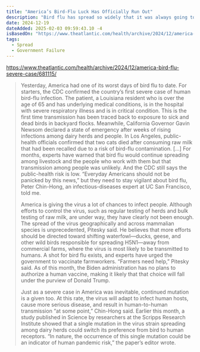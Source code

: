 ```yaml
---
title: "America’s Bird-Flu Luck Has Officially Run Out"
description: "Bird flu has spread so widely that it was always going to make someone seriously sick."
date: 2024-12-19
dateAdded: 2025-02-03 09:59:43.10 -4
isBasedOn: "https://www.theatlantic.com/health/archive/2024/12/america-bird-flu-severe-case/681115/"
tags:
  - Spread
  - Government Failure
---
```


https://www.theatlantic.com/health/archive/2024/12/america-bird-flu-severe-case/681115/

> Yesterday, America had one of its worst days of bird flu to date. For starters, the CDC confirmed the country’s first severe case of human bird-flu infection. The patient, a Louisiana resident who is over the age of 65 and has underlying medical conditions, is in the hospital with severe respiratory illness and is in critical condition. This is the first time transmission has been traced back to exposure to sick and dead birds in backyard flocks. Meanwhile, California Governor Gavin Newsom declared a state of emergency after weeks of rising infections among dairy herds and people. In Los Angeles, public-health officials confirmed that two cats died after consuming raw milk that had been recalled due to a risk of bird-flu contamination.
> [...]
> For months, experts have warned that bird flu would continue spreading among livestock and the people who work with them but that transmission among people was unlikely. And the CDC still says the public-health risk is low. “Everyday Americans should not be panicked by this news,” but they need to stay vigilant about bird flu, Peter Chin-Hong, an infectious-diseases expert at UC San Francisco, told me.
>
> America is giving the virus a lot of chances to infect people. Although efforts to control the virus, such as regular testing of herds and bulk testing of raw milk, are under way, they have clearly not been enough. The spread of the virus geographically and across mammalian species is unprecedented, Pitesky said. He believes that more efforts should be directed toward shifting waterfowl—ducks, geese, and other wild birds responsible for spreading H5N1—away from commercial farms, where the virus is most likely to be transmitted to humans. A shot for bird flu exists, and experts have urged the government to vaccinate farmworkers. “Farmers need help,” Pitesky said. As of this month, the Biden administration has no plans to authorize a human vaccine, making it likely that that choice will fall under the purview of Donald Trump.
>
> Just as a severe case in America was inevitable, continued mutation is a given too. At this rate, the virus will adapt to infect human hosts, cause more serious disease, and result in human-to-human transmission “at some point,” Chin-Hong said. Earlier this month, a study published in Science by researchers at the Scripps Research Institute showed that a single mutation in the virus strain spreading among dairy herds could switch its preference from bird to human receptors. “In nature, the occurrence of this single mutation could be an indicator of human pandemic risk,” the paper’s editor wrote.
